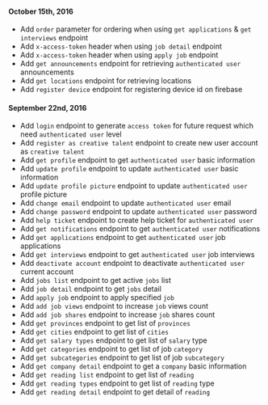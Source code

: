#### October 15th, 2016
+ Add `order` parameter for ordering when using `get applications` & `get interviews` endpoint
+ Add `x-access-token` header when using `job detail` endpoint
+ Add `x-access-token` header when using `apply job` endpoint
+ Add `get announcements` endpoint for retrieving `authenticated user` announcements
+ Add `get locations` endpoint for retrieving locations
+ Add `register device` endpoint for registering device id on firebase

#### September 22nd, 2016
+ Add `login` endpoint to generate `access token` for future request which need `authenticated user` level
+ Add `register as creative talent` endpoint to create new user account as `creative talent`
+ Add `get profile` endpoint to get `authenticated user` basic information
+ Add `update profile` endpoint to update `authenticated user` basic information
+ Add `update profile picture` endpoint to update `authenticated user` profile picture
+ Add `change email` endpoint to update `authenticated user` email
+ Add `change password` endpoint to update `authenticated user` password
+ Add `help ticket` endpoint to create help ticket for `authenticated user`
+ Add `get notifications` endpoint to get `authenticated user` notifications
+ Add `get applications` endpoint to get `authenticated user` job applications
+ Add `get interviews` endpoint to get `authenticated user` job interviews
+ Add `deactivate account` endpoint to deactivate `authenticated user` current account
+ Add `jobs list` endpoint to get active `jobs` list
+ Add `job detail` endpoint to get `jobs` detail
+ Add `apply job` endpoint to apply specified `job`
+ Add `add job views` endpoint to increase `job` views count
+ Add `add job shares` endpoint to increase `job` shares count
+ Add `get provinces` endpoint to get list of `provinces`
+ Add `get cities` endpoint to get list of `cities`
+ Add `get salary types` endpoint to get list of `salary` type
+ Add `get categories` endpoint to get list of job `category`
+ Add `get subcategories` endpoint to get list of job `subcategory`
+ Add `get company detail` endpoint to get a `company` basic information
+ Add `get reading list` endpoint to get list of `reading`
+ Add `get reading types` endpoint to get list of `reading` type
+ Add `get reading detail` endpoint to get detail of `reading`